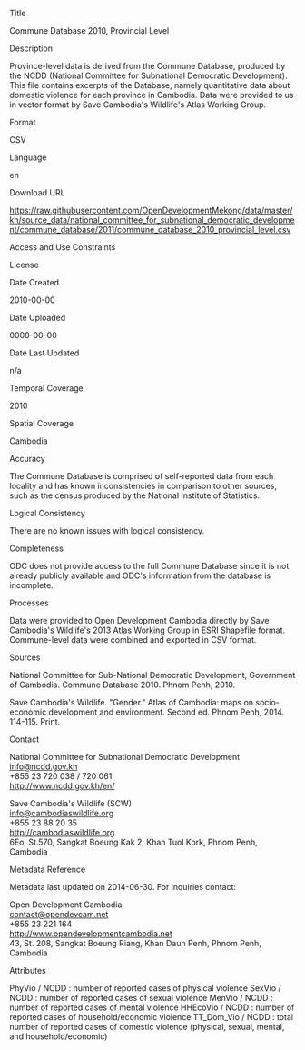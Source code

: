 Title

Commune Database 2010, Provincial Level

Description

Province-level data is derived from the Commune Database, produced by the NCDD (National Committee for Subnational Democratic Development). This file contains excerpts of the Database, namely quantitative data about domestic violence for each province in Cambodia. Data were provided to us in vector format by Save Cambodia's Wildlife's Atlas Working Group.

Format

CSV

Language

en

Download URL

https://raw.githubusercontent.com/OpenDevelopmentMekong/data/master/kh/source_data/national_committee_for_subnational_democratic_development/commune_database/2011/commune_database_2010_provincial_level.csv

Access and Use Constraints



License



Date Created

2010-00-00

Date Uploaded

0000-00-00

Date Last Updated

n/a

Temporal Coverage

2010

Spatial Coverage

Cambodia

Accuracy

The Commune Database is comprised of self-reported data from each locality and has known inconsistencies in comparison to other sources, such as the census produced by the National Institute of Statistics.

Logical Consistency

There are no known issues with logical consistency.

Completeness

ODC does not provide access to the full Commune Database since it is not already publicly available and ODC's information from the database is incomplete.

Processes

Data were provided to Open Development Cambodia directly by Save Cambodia's Wildlife's 2013 Atlas Working Group in ESRI Shapefile format. Commune-level data were combined and exported in CSV format.

Sources

National Committee for Sub-National Democratic Development, Government of Cambodia. Commune Database 2010. Phnom Penh, 2010.

Save Cambodia's Wildlife. "Gender." Atlas of Cambodia: maps on socio-economic development and environment. Second ed. Phnom Penh, 2014. 114-115. Print.

Contact

National Committee for Subnational Democratic Development  
info@ncdd.gov.kh  
+855 23 720 038 / 720 061  
http://www.ncdd.gov.kh/en/  
     
Save Cambodia's Wildlife (SCW)  
info@cambodiaswildlife.org  
+855 23 88 20 35  
http://cambodiaswildlife.org  
6Eo, St.570, Sangkat Boeung Kak 2, Khan Tuol Kork, Phnom Penh, Cambodia

Metadata Reference

Metadata last updated on 2014-06-30. For inquiries contact:

Open Development Cambodia  
contact@opendevcam.net  
+855 23 221 164  
http://www.opendevelopmentcambodia.net  
43, St. 208, Sangkat Boeung Riang, Khan Daun Penh, Phnom Penh, Cambodia

Attributes

PhyVio / NCDD : number of reported cases of physical violence
SexVio / NCDD : number of reported cases of sexual violence
MenVio / NCDD : number of reported cases of mental violence
HHEcoVio / NCDD : number of reported cases of household/economic violence
TT_Dom_Vio / NCDD : total number of reported cases of domestic violence (physical, sexual, mental, and household/economic)


